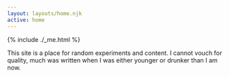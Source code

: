 ```yaml
---
layout: layouts/home.njk
active: home
---
```


{% include ./_me.html %}

This site is a place for random experiments and content. I cannot vouch for quality, much was written when I was either younger or drunker than I am now.

